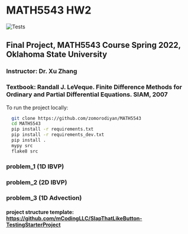 # MATH5543 HW2

![Tests](https://github.com/mCodingLLC/SlapThatLikeButton-TestingStarterProject/actions/workflows/tests.yml/badge.svg)

## Final Project, MATH5543 Course Spring 2022, Oklahoma State University
### Instructor: Dr. Xu Zhang
### Textbook: Randall J. LeVeque. Finite Difference Methods for Ordinary and Partial Differential Equations. SIAM, 2007

To run the project locally:
<!-- Code Blocks -->
```bash
  git clone https://github.com/zomorodiyan/MATH5543
  cd MATH5543
  pip install -r requirements.txt
  pip install -r requirements_dev.txt
  pip install .
  mypy src
  flake8 src
```
### problem_1 (1D IBVP)
### problem_2 (2D IBVP) <skiped>
<!-- ![Alt text](./Plots/1c_error.png?raw=true "Title") -->
### problem_3 (1D Advection) <skiped>

#### project structure template: https://github.com/mCodingLLC/SlapThatLikeButton-TestingStarterProject
